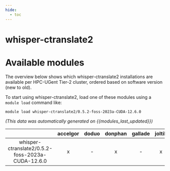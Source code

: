 ```yaml
---
hide:
  - toc
---
```


whisper-ctranslate2
===================

# Available modules


The overview below shows which whisper-ctranslate2 installations are available per HPC-UGent Tier-2 cluster, ordered based on software version (new to old).

To start using whisper-ctranslate2, load one of these modules using a `module load` command like:

```shell
module load whisper-ctranslate2/0.5.2-foss-2023a-CUDA-12.6.0
```

*(This data was automatically generated on {{modules_last_updated}})*  

| |accelgor|doduo|donphan|gallade|joltik|shinx|skitty|
| :---: | :---: | :---: | :---: | :---: | :---: | :---: | :---: |
|whisper-ctranslate2/0.5.2-foss-2023a-CUDA-12.6.0|x|-|x|-|x|-|-|
